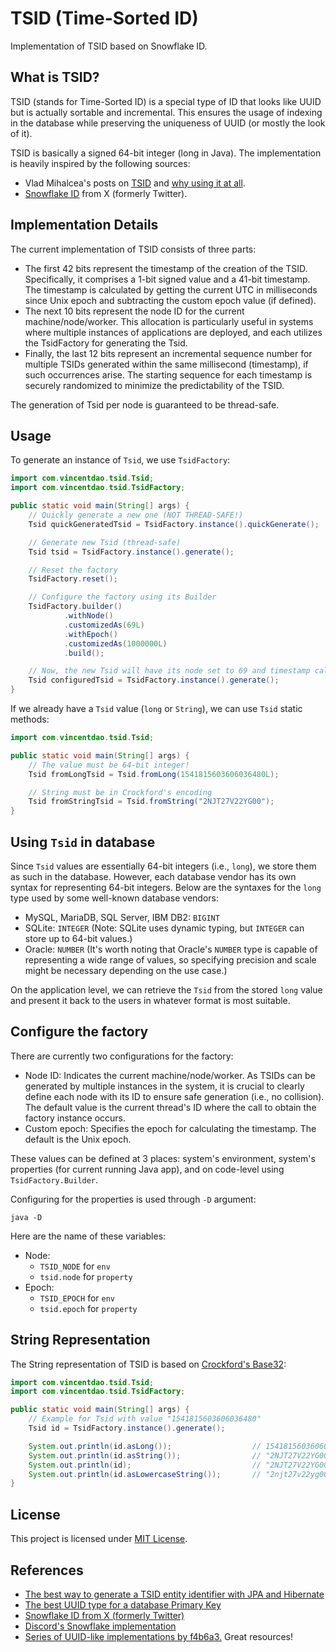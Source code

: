 # TSID (Time-Sorted ID)

Implementation of TSID based on Snowflake ID.

## What is TSID?

TSID (stands for Time-Sorted ID) is a special type of ID that looks like UUID but is actually sortable and incremental.
This ensures the usage of indexing in the database while preserving the uniqueness of UUID (or mostly the look of it).

TSID is basically a signed 64-bit integer (long in Java). The implementation is heavily inspired by the following
sources:

- Vlad Mihalcea's posts on [TSID](https://vladmihalcea.com/tsid-identifier-jpa-hibernate/)
  and [why using it at all](https://vladmihalcea.com/uuid-database-primary-key).
- [Snowflake ID](https://en.wikipedia.org/wiki/Snowflake_ID) from X (formerly Twitter).

## Implementation Details

The current implementation of TSID consists of three parts:

- The first 42 bits represent the timestamp of the creation of the TSID. Specifically, it comprises a 1-bit signed value
  and a 41-bit timestamp. The timestamp is calculated by getting the current UTC in milliseconds since Unix epoch and
  subtracting the custom epoch value (if defined).
- The next 10 bits represent the node ID for the current machine/node/worker. This allocation is particularly useful in
  systems where multiple instances of applications are deployed, and each utilizes the TsidFactory for generating the
  Tsid.
- Finally, the last 12 bits represent an incremental sequence number for multiple TSIDs generated within the same
  millisecond (timestamp), if such occurrences arise. The starting sequence for each timestamp is securely randomized to
  minimize the predictability of the TSID.

The generation of Tsid per node is guaranteed to be thread-safe.

## Usage

To generate an instance of `Tsid`, we use `TsidFactory`:

```java
import com.vincentdao.tsid.Tsid;
import com.vincentdao.tsid.TsidFactory;

public static void main(String[] args) {
    // Quickly generate a new one (NOT THREAD-SAFE!)
    Tsid quickGeneratedTsid = TsidFactory.instance().quickGenerate();

    // Generate new Tsid (thread-safe)
    Tsid tsid = TsidFactory.instance().generate();

    // Reset the factory
    TsidFactory.reset();

    // Configure the factory using its Builder
    TsidFactory.builder()
            .withNode()
            .customizedAs(69L)
            .withEpoch()
            .customizedAs(1000000L)
            .build();

    // Now, the new Tsid will have its node set to 69 and timestamp calculated from epoch 1000000
    Tsid configuredTsid = TsidFactory.instance().generate();
}
```

If we already have a `Tsid` value (`long` or `String`), we can use `Tsid` static methods:

```java
import com.vincentdao.tsid.Tsid;

public static void main(String[] args) {
    // The value must be 64-bit integer!
    Tsid fromLongTsid = Tsid.fromLong(1541815603606036480L);

    // String must be in Crockford's encoding
    Tsid fromStringTsid = Tsid.fromString("2NJT27V22YG00");
}
```

## Using `Tsid` in database

Since `Tsid` values are essentially 64-bit integers (i.e., `long`), we store them as such in the database. However, each
database vendor has its own syntax for representing 64-bit integers. Below are the syntaxes for the `long` type used by
some well-known database vendors:

- MySQL, MariaDB, SQL Server, IBM DB2: `BIGINT`
- SQLite: `INTEGER` (Note: SQLite uses dynamic typing, but `INTEGER` can store up to 64-bit values.)
- Oracle: `NUMBER` (It's worth noting that Oracle's `NUMBER` type is capable of representing a wide range of values, so
  specifying precision and scale might be necessary depending on the use case.)

On the application level, we can retrieve the `Tsid` from the stored `long` value and present it back to the users in
whatever format is most suitable.

## Configure the factory

There are currently two configurations for the factory:

- Node ID: Indicates the current machine/node/worker. As TSIDs can be generated by multiple instances in the system, it
  is crucial to clearly define each node with its ID to ensure safe generation (i.e., no collision). The default value
  is the current thread's ID where the call to obtain the factory instance occurs.
- Custom epoch: Specifies the epoch for calculating the timestamp. The default is the Unix epoch.

These values can be defined at 3 places: system's environment, system's properties (for current running Java app), and
on code-level using `TsidFactory.Builder`.

Configuring for the properties is used through `-D` argument:

```
java -D
```

Here are the name of these variables:

- Node:
    - `TSID_NODE` for `env`
    - `tsid.node` for `property`
- Epoch:
    - `TSID_EPOCH` for `env`
    - `tsid.epoch` for `property`

## String Representation

The String representation of TSID is based on [Crockford's Base32](https://www.crockford.com/base32.html):

```java
import com.vincentdao.tsid.Tsid;
import com.vincentdao.tsid.TsidFactory;

public static void main(String[] args) {
    // Example for Tsid with value "1541815603606036480"
    Tsid id = TsidFactory.instance().generate();

    System.out.println(id.asLong());                  // 1541815603606036480
    System.out.println(id.asString());                // "2NJT27V22YG00"
    System.out.println(id);                           // "2NJT27V22YG00"
    System.out.println(id.asLowercaseString());       // "2njt27v22yg00"
}
```

## License

This project is licensed under [MIT License](LICENSE).

## References

- [The best way to generate a TSID entity identifier with JPA and Hibernate](https://vladmihalcea.com/tsid-identifier-jpa-hibernate/)
- [The best UUID type for a database Primary Key](https://vladmihalcea.com/uuid-database-primary-key)
- [Snowflake ID from X (formerly Twitter)](https://en.wikipedia.org/wiki/Snowflake_ID)
- [Discord's Snowflake implementation](https://discord.com/developers/docs/reference#snowflakes)
- [Series of UUID-like implementations by f4b6a3.](https://github.com/f4b6a3) Great resources!
